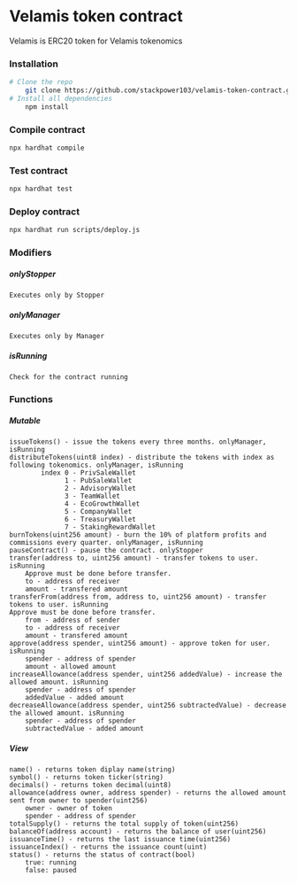 # Velamis token contract

Velamis is ERC20 token for Velamis tokenomics
### Installation
```sh
# Clone the repo
    git clone https://github.com/stackpower103/velamis-token-contract.git
# Install all dependencies
    npm install
```
### Compile contract
```sh
npx hardhat compile
```
### Test contract
```sh
npx hardhat test
```
### Deploy contract
```sh
npx hardhat run scripts/deploy.js
```
### Modifiers
##### onlyStopper
    Executes only by Stopper
##### onlyManager
    Executes only by Manager
##### isRunning
    Check for the contract running
### Functions
##### Mutable
    issueTokens() - issue the tokens every three months. onlyManager, isRunning
    distributeTokens(uint8 index) - distribute the tokens with index as following tokenomics. onlyManager, isRunning
            index 0 - PrivSaleWallet
                  1 - PubSaleWallet
                  2 - AdvisoryWallet
                  3 - TeamWallet
                  4 - EcoGrowthWallet
                  5 - CompanyWallet
                  6 - TreasuryWallet
                  7 - StakingRewardWallet
    burnTokens(uint256 amount) - burn the 10% of platform profits and commissions every quarter. onlyManager, isRunning
    pauseContract() - pause the contract. onlyStopper
    transfer(address to, uint256 amount) - transfer tokens to user. isRunning
        Approve must be done before transfer.
        to - address of receiver
        amount - transfered amount
    transferFrom(address from, address to, uint256 amount) - transfer tokens to user. isRunning
    Approve must be done before transfer.
        from - address of sender
        to - address of receiver
        amount - transfered amount
    approve(address spender, uint256 amount) - approve token for user. isRunning
        spender - address of spender
        amount - allowed amount
    increaseAllowance(address spender, uint256 addedValue) - increase the allowed amount. isRunning
        spender - address of spender
        addedValue - added amount
    decreaseAllowance(address spender, uint256 subtractedValue) - decrease the allowed amount. isRunning
        spender - address of spender
        subtractedValue - added amount
##### View
    name() - returns token diplay name(string)
    symbol() - returns token ticker(string)
    decimals() - returns token decimal(uint8) 
    allowance(address owner, address spender) - returns the allowed amount sent from owner to spender(uint256)
        owner - owner of token
        spender - address of spender
    totalSupply() - returns the total supply of token(uint256)
    balanceOf(address account) - returns the balance of user(uint256)
    issuanceTime() - returns the last issuance time(uint256)
    issuanceIndex() - returns the issuance count(uint)
    status() - returns the status of contract(bool)
        true: running
        false: paused
     
    
    
    






